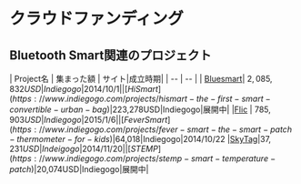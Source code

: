 # クラウドファンディング

## Bluetooth Smart関連のプロジェクト
| Project名 | 集まった額 | サイト|成立時期|
| -- | -- |
| [Bluesmart](https://www.indiegogo.com/projects/bluesmart-world-s-first-smart-connected-carry-on)| $2,085,832USD|Indiegogo| 2014/10/1|
|[HiSmart](https://www.indiegogo.com/projects/hismart-the-first-smart-convertible-urban-bag)|$223,278USD|Indiegogo|展開中|
|[Flic](https://www.indiegogo.com/projects/flic-the-wireless-smart-button) | $785,903USD |Indiegogo|2015/1/6|
|[Fever Smart](https://www.indiegogo.com/projects/fever-smart-the-smart-patch-thermometer-for-kids)|$64,018|Indiegogo|2014/10/22
|[SkyTag](https://www.indiegogo.com/projects/skytag-world-s-first-drone-tracked-bluetooth-tag)|$37,231USD|Indeigogo|2014/11/20|
|[STEMP](https://www.indiegogo.com/projects/stemp-smart-temperature-patch)|$20,074USD|Indiegogo|展開中|


 
